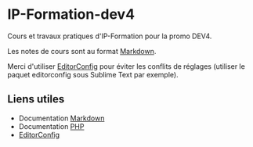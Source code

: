 # IP-Formation-dev4

Cours et travaux pratiques d'IP-Formation pour la promo DEV4.

Les notes de cours sont au format [Markdown](http://daringfireball.net/projects/markdown/).

Merci d'utiliser [EditorConfig](http://editorconfig.org) pour éviter les conflits de réglages (utiliser le paquet editorconfig sous Sublime Text par exemple).

## Liens utiles
- Documentation [Markdown](http://daringfireball.net/projects/markdown/)
- Documentation [PHP](http://php.net/docs.php)
- [EditorConfig](http://editorconfig.org)
